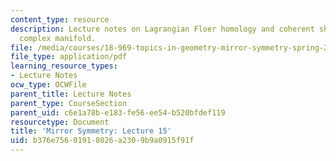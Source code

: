 ```yaml
---
content_type: resource
description: Lecture notes on Lagrangian Floer homology and coherent sheaves on a
  complex manifold.
file: /media/courses/18-969-topics-in-geometry-mirror-symmetry-spring-2009/b376e75601918026a2309b9a0915f91f_MIT18_969s09_lec15.pdf
file_type: application/pdf
learning_resource_types:
- Lecture Notes
ocw_type: OCWFile
parent_title: Lecture Notes
parent_type: CourseSection
parent_uid: c6e1a78b-e183-fe56-ee54-b520bfdef119
resourcetype: Document
title: 'Mirror Symmetry: Lecture 15'
uid: b376e756-0191-8026-a230-9b9a0915f91f
---
```

